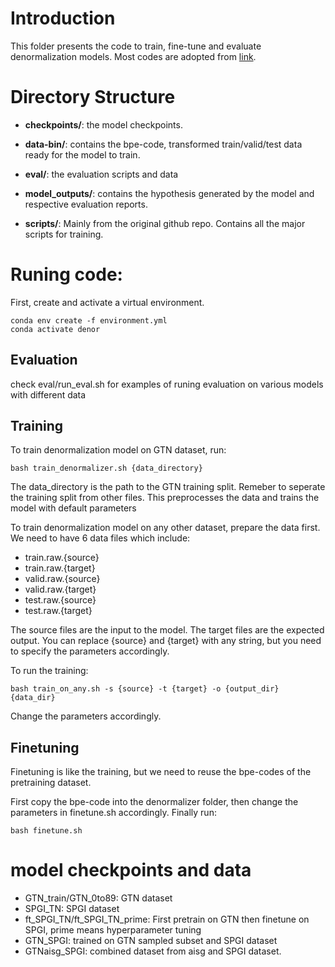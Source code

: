 # Introduction
This folder presents the code to train, fine-tune and evaluate denormalization models. Most codes are adopted from [link](https://github.com/spitch-oss/denormalizer).

# Directory Structure
- **checkpoints/**: the model checkpoints.

- **data-bin/**: contains the bpe-code, transformed train/valid/test data ready for the model to train. 

- **eval/**: the evaluation scripts and data

- **model_outputs/**: contains the hypothesis generated by the model and respective evaluation reports.

- **scripts/**: Mainly from the original github repo. Contains all the major scripts for training.

# Runing code:
First, create and activate a virtual environment. 
```
conda env create -f environment.yml
conda activate denor
```

## Evaluation
check eval/run_eval.sh for examples of runing evaluation on various models with different data

## Training
To train denormalization model on GTN dataset, run:
```
bash train_denormalizer.sh {data_directory}
```
The data_directory is the path to the GTN training split. Remeber to seperate the training split from other files. This preprocesses the data and trains the model with default parameters

To train denormalization model on any other dataset, prepare the data first. We need to have 6 data files which include:
- train.raw.{source}
- train.raw.{target}
- valid.raw.{source}
- valid.raw.{target}
- test.raw.{source}
- test.raw.{target}

The source files are the input to the model. The target files are the expected output. You can replace {source} and {target} with any string, but you need to specify the parameters accordingly. 

To run the training:
```
bash train_on_any.sh -s {source} -t {target} -o {output_dir} {data_dir}
```
Change the parameters accordingly. 

## Finetuning
Finetuning is like the training, but we need to reuse the bpe-codes of the pretraining dataset. 

First copy the bpe-code into the denormalizer folder, then change the parameters in finetune.sh accordingly. Finally run:
```
bash finetune.sh
```

# model checkpoints and data
- GTN_train/GTN_0to89: GTN dataset
- SPGI_TN: SPGI dataset
- ft_SPGI_TN/ft_SPGI_TN_prime: First pretrain on GTN then finetune on SPGI, prime means hyperparameter tuning
- GTN_SPGI: trained on GTN sampled subset and SPGI dataset
- GTNaisg_SPGI: combined dataset from aisg and SPGI dataset.
